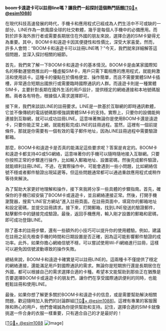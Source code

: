**boom卡遠遊卡可以註冊line嗎？讓我們一起探討這個熱門話題[[TG💪+ @esim1088](https://t.me/s/esim1088)]**

在現代科技高速發展的時代，手機卡和應用程式已經成為人們生活中不可或缺的一部分。LINE作為一款風靡全球的社交軟體，幾乎是每個人手機中的必備應用。而對於許多海外旅行者或需要長期居住在外國的朋友來說，選擇合適的SIM卡變得尤為重要。其中，BOOM卡和遠遊卡因其便捷性和性價比，深受大家喜愛。然而，許多人會問：“BOOM卡和遠遊卡可以註冊LINE嗎？”今天，我們就來詳細解答這個問題，並深入探討相關的細節。

首先，我們來了解一下BOOM卡和遠遊卡的基本情況。BOOM卡是由某家國際知名的移動運營商推出的一種虛擬SIM卡，用戶只需下載相應的應用程式，就能夠激活和使用該卡。這種卡的優點在於價格便宜、操作簡單，而且不需要實體SIM卡插槽，非常適合短期出國旅行或需要臨時國際通訊的人群。而遠遊卡則是一種實體SIM卡，主要針對長期在國外生活的用戶設計，提供穩定的網絡連接和本地號碼服務。兩者各有特色，根據個人需求選擇即可。

接下來，我們來談談LINE的註冊要求。LINE是一款基於互聯網的即時通訊軟體，它並不像傳統的電話號碼那樣強調實體SIM卡的支持。實際上，只要你的設備能夠連接到互聯網，就可以成功註冊LINE。這意味著無論你是使用BOOM卡還是遠遊卡，只要你能正常上網，就能輕鬆完成LINE的註冊過程。當然，這裡有一個前提條件，那就是你需要有一個有效的電子郵件地址，因為LINE註冊過程中需要驗證郵箱。

那麼，BOOM卡和遠遊卡是否真的能滿足這些要求呢？答案是肯定的。BOOM卡和遠遊卡都支持4G或5G網絡，這意味著你的手機可以隨時隨地接入互聯網。只要你按照正常的步驟進行操作，比如輸入郵箱地址、設置密碼，然後完成郵件驗證，就能順利註冊LINE。不過，在實際操作中，可能會遇到一些小問題，比如網絡信號不穩或者郵件驗證出現延遲等。但這些問題通常都可以通過重啟應用程式或稍作等待來解決。

為了幫助大家更好地理解和操作，接下來我將分享一些具體的步驟指南。首先，確保你的手機已經安裝了BOOM卡或遠遊卡，並且網絡連接正常。然後，打開手機瀏覽器，搜索“LINE官方網站”進入註冊頁面。在註冊頁面中，填寫你的郵箱地址和設定密碼，並提交註冊請求。接下來，打開郵箱，找到LINE發送的驗證郵件，點擊郵件中的鏈接完成驗證。最後，返回手機應用，輸入剛才設置的郵箱和密碼，即可成功登錄LINE。

除了基本的註冊步驟，還有一些額外的小技巧可以提升你的使用體驗。例如，建議在註冊之前先檢查手機的時間和日期設置是否正確，因為這可能影響郵件驗證的成功率。此外，如果你擔心網絡信號不穩，可以嘗試使用Wi-Fi網絡進行註冊，這樣可以避免因信號波動導致的操作失敗。

總結來說，BOOM卡和遠遊卡確實是可以註冊LINE的。這兩種卡不僅提供了穩定的網絡連接，還能滿足用戶對國際通訊的需求。無論你是短期旅行還是長期居住在外國，都可以根據自己的需求選擇合適的卡種。希望本文能幫助到那些正在猶豫是否要選擇BOOM卡或遠遊卡的朋友們，讓你們在享受國際通訊便利的同時，也能輕鬆註冊和使用LINE。

最後，如果你想了解更多關於BOOM卡和遠遊卡的信息，或是需要幫助解決相關問題，歡迎隨時加入我們的討論群組[[TG💪+ @esim1088](https://t.me/s/esim1088)]。這裡有專業的客服團隊和熱心的用戶，他們會竭誠為你提供幫助和支持。記住，選擇合適的SIM卡就像挑選一件合身的衣服一樣重要，只有適合自己的才是最好的！

[[TG💪+ @esim1088](https://t.me/s/esim1088) ![Image](https://i.postimg.cc/4NQfJmqS/Snipaste-2025-05-13-00-14-12.png)]